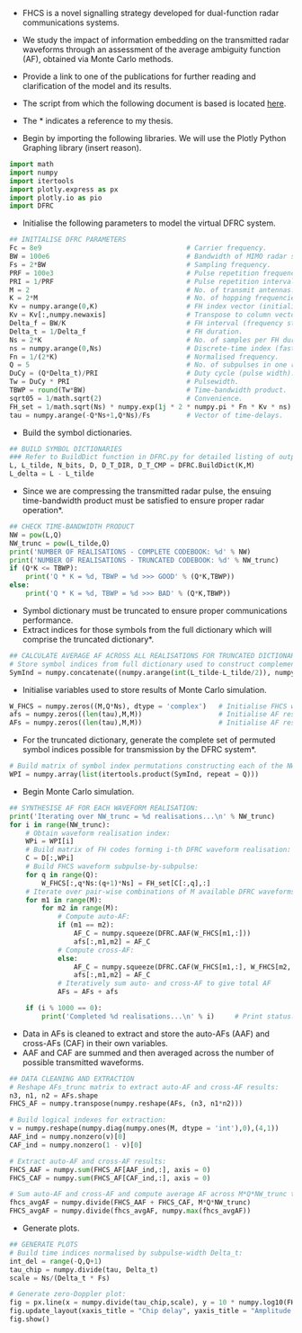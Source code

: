 - FHCS is a novel signalling strategy developed for dual-function radar communications systems.
- We study the impact of information embedding on the transmitted radar waveforms through an assessment of the average ambiguity function (AF), obtained via Monte Carlo methods.
- Provide a link to one of the publications for further reading and clarification of the model and its results.
- The script from which the following document is based is located [here](https://github.com/WilliamBaxter417/Portfolio/blob/main/Dynamic%20Programming%20%26%20Algorithm%20Design/Radar%20Performance%20Analysis/avgAF.py).
- The \* indicates a reference to my thesis. <br>

- Begin by importing the following libraries. We will use the Plotly Python Graphing library (insert reason). <br>
```python
import math
import numpy
import itertools
import plotly.express as px
import plotly.io as pio
import DFRC
```
- Initialise the following parameters to model the virtual DFRC system. <br>
```python
## INITIALISE DFRC PARAMETERS
Fc = 8e9                                    # Carrier frequency.
BW = 100e6                                  # Bandwidth of MIMO radar system.
Fs = 2*BW                                   # Sampling frequency.
PRF = 100e3                                 # Pulse repetition frequency.
PRI = 1/PRF                                 # Pulse repetition interval.
M = 2                                       # No. of transmit antennas.
K = 2*M                                     # No. of hopping frequencies. Note that Q<=K. The maximum number of subpulses is when Q=K.
Kv = numpy.arange(0,K)                      # FH index vector (initialised as row vector).
Kv = Kv[:,numpy.newaxis]                    # Transpose to column vector.
Delta_f = BW/K                              # FH interval (frequency step).
Delta_t = 1/Delta_f                         # FH duration.
Ns = 2*K                                    # No. of samples per FH duration.
ns = numpy.arange(0,Ns)                     # Discrete-time index (fast-time).
Fn = 1/(2*K)                                # Normalised frequency.
Q = 5                                       # No. of subpulses in one radar pulse.
DuCy = (Q*Delta_t)/PRI                      # Duty cycle (pulse width).
Tw = DuCy * PRI                             # Pulsewidth.
TBWP = round(Tw*BW)                         # Time-bandwidth product.
sqrt05 = 1/math.sqrt(2)                     # Convenience.
FH_set = 1/math.sqrt(Ns) * numpy.exp(1j * 2 * numpy.pi * Fn * Kv * ns)  # Generate (K x ns) matrix of hopping frequencies.
tau = numpy.arange(-Q*Ns+1,Q*Ns)/Fs         # Vector of time-delays.
```

- Build the symbol dictionaries.
```python
## BUILD SYMBOL DICTIONARIES
### Refer to BuildDict function in DFRC.py for detailed listing of output variables.
L, L_tilde, N_bits, D, D_T_DIR, D_T_CMP = DFRC.BuildDict(K,M)
L_delta = L - L_tilde
```

- Since we are compressing the transmitted radar pulse, the ensuing time-bandwidth product must be satisfied to ensure proper radar operation\*.
```python
## CHECK TIME-BANDWIDTH PRODUCT
NW = pow(L,Q)
NW_trunc = pow(L_tilde,Q)
print('NUMBER OF REALISATIONS - COMPLETE CODEBOOK: %d' % NW)
print('NUMBER OF REALISATIONS - TRUNCATED CODEBOOK: %d' % NW_trunc)
if (Q*K <= TBWP):
    print('Q * K = %d, TBWP = %d >>> GOOD' % (Q*K,TBWP))
else:
    print('Q * K = %d, TBWP = %d >>> BAD' % (Q*K,TBWP))
```

- Symbol dictionary must be truncated to ensure proper communications performance.
- Extract indices for those symbols from the full dictionary which will comprise the truncated dictionary\*.
```python
## CALCULATE AVERAGE AF ACROSS ALL REALISATIONS FOR TRUNCATED DICTIONARY
# Store symbol indices from full dictionary used to construct complementarily truncated dictionary:
SymInd = numpy.concatenate((numpy.arange(int(L_tilde-L_tilde/2)), numpy.arange(int(L_tilde - L_tilde/2 + L_delta),L)))
```

- Initialise variables used to store results of Monte Carlo simulation.
```python
W_FHCS = numpy.zeros((M,Q*Ns), dtype = 'complex')   # Initialise FHCS waveform realisation.
afs = numpy.zeros((len(tau),M,M))                   # Initialise AF results matrix.
AFs = numpy.zeros((len(tau),M,M))                   # Initialise AF results matrix.
```

- For the truncated dictionary, generate the complete set of permuted symbol indices possible for transmission by the DFRC system\*.
```python
# Build matrix of symbol index permutations constructing each of the NW_trunc realisations:
WPI = numpy.array(list(itertools.product(SymInd, repeat = Q)))
```

- Begin Monte Carlo simulation.
```python
## SYNTHESISE AF FOR EACH WAVEFORM REALISATION:
print('Iterating over NW_trunc = %d realisations...\n' % NW_trunc)
for i in range(NW_trunc):
    # Obtain waveform realisation index:
    WPi = WPI[i]
    # Build matrix of FH codes forming i-th DFRC waveform realisation:
    C = D[:,WPi]
    # Build FHCS waveform subpulse-by-subpulse:
    for q in range(Q):
        W_FHCS[:,q*Ns:(q+1)*Ns] = FH_set[C[:,q],:]
    # Iterate over pair-wise combinations of M available DFRC waveforms:
    for m1 in range(M):
        for m2 in range(M):
            # Compute auto-AF:
            if (m1 == m2):
                AF_C = numpy.squeeze(DFRC.AAF(W_FHCS[m1,:]))
                afs[:,m1,m2] = AF_C
            # Compute cross-AF:
            else:
                AF_C = numpy.squeeze(DFRC.CAF(W_FHCS[m1,:], W_FHCS[m2,:]))
                afs[:,m1,m2] = AF_C
            # Iteratively sum auto- and cross-AF to give total AF
            AFs = AFs + afs

    if (i % 1000 == 0):
        print('Completed %d realisations...\n' % i)     # Print status.
```

- Data in AFs is cleaned to extract and store the auto-AFs (AAF) and cross-AFs (CAF) in their own variables.
- AAF and CAF are summed and then averaged across the number of possible transmitted waveforms.
```python
## DATA CLEANING AND EXTRACTION
# Reshape AFs_trunc matrix to extract auto-AF and cross-AF results:
n3, n1, n2 = AFs.shape
FHCS_AF = numpy.transpose(numpy.reshape(AFs, (n3, n1*n2)))

# Build logical indexes for extraction:
v = numpy.reshape(numpy.diag(numpy.ones(M, dtype = 'int'),0),(4,1))
AAF_ind = numpy.nonzero(v)[0]
CAF_ind = numpy.nonzero(1 - v)[0]

# Extract auto-AF and cross-AF results:
FHCS_AAF = numpy.sum(FHCS_AF[AAF_ind,:], axis = 0)
FHCS_CAF = numpy.sum(FHCS_AF[CAF_ind,:], axis = 0)

# Sum auto-AF and cross-AF and compute average AF across M*Q*NW_trunc total waveforms:
fhcs_avgAF = numpy.divide(FHCS_AAF + FHCS_CAF, M*Q*NW_trunc)
FHCS_avgAF = numpy.divide(fhcs_avgAF, numpy.max(fhcs_avgAF))
```

- Generate plots.
```python
## GENERATE PLOTS
# Build time indices normalised by subpulse-width Delta_t:
int_del = range(-Q,Q+1)
tau_chip = numpy.divide(tau, Delta_t)
scale = Ns/(Delta_t * Fs)

# Generate zero-Doppler plot:
fig = px.line(x = numpy.divide(tau_chip,scale), y = 10 * numpy.log10(FHCS_avgAF))
fig.update_layout(xaxis_title = "Chip delay", yaxis_title = "Amplitude (dB)")
fig.show()
```









